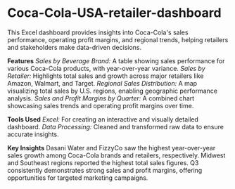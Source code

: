# Coca-Cola-USA-retailer-dashboard
This Excel dashboard provides insights into Coca-Cola's sales performance, operating profit margins, and regional trends, helping retailers and stakeholders make data-driven decisions.

**Features**
_Sales by Beverage Brand:_ A table showing sales performance for various Coca-Cola products, with year-over-year variance.
_Sales by Retailer:_ Highlights total sales and growth across major retailers like Amazon, Walmart, and Target.
_Regional Sales Distribution:_ A map visualizing total sales by U.S. regions, enabling geographic performance analysis.
_Sales and Profit Margins by Quarter:_ A combined chart showcasing sales trends and operating profit margins over time.

**Tools Used**
_Excel:_ For creating an interactive and visually detailed dashboard.
_Data Processing:_ Cleaned and transformed raw data to ensure accurate insights.

**Key Insights**
Dasani Water and FizzyCo saw the highest year-over-year sales growth among Coca-Cola brands and retailers, respectively.
Midwest and Southeast regions reported the highest total sales figures.
Q3 consistently demonstrates strong sales and profit margins, offering opportunities for targeted marketing campaigns.

